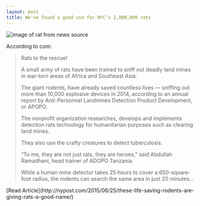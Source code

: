 ```yaml
---
layout: post
title: We've found a good use for NYC's 2,000,000 rats
---
```


![image of rat from news source](https://thenypost.files.wordpress.com/2015/06/index22.jpg)

According to com: 
<blockquote>Rats to the rescue!

A small army of rats have been trained to sniff out deadly land mines in war-torn areas of Africa and Southeast Asia.

The giant rodents, have already saved countless lives — sniffing out more than 10,000 explosive devices in 2014, according to an annual report by Anti-Personnel Landmines Detection Product Development, or APOPO.

The nonprofit organization researches, develops and implements detection rats technology for humanitarian purposes such as clearing land mines.

They also use the crafty creatures to detect tuberculosis.

“To me, they are not just rats, they are heroes,” said Abdullah Ramadhani, head trainer of ADOPO Tanzania.

While a human mine detector takes 25 hours to cover a 650-square-foot radius, the rodents can search the same area in just 20 minutes...
</blockquote>
[Read Article](http://nypost.com/2015/06/25/these-life-saving-rodents-are-giving-rats-a-good-name/)
